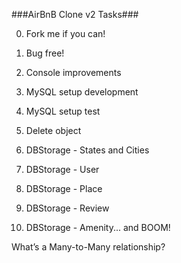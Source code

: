 ###AirBnB Clone v2 Tasks###

0. Fork me if you can!

1. Bug free!

2. Console improvements

3. MySQL setup development

4. MySQL setup test

5. Delete object

6. DBStorage - States and Cities

7. DBStorage - User

8. DBStorage - Place

9. DBStorage - Review

10. DBStorage - Amenity... and BOOM!

What’s a Many-to-Many relationship?
